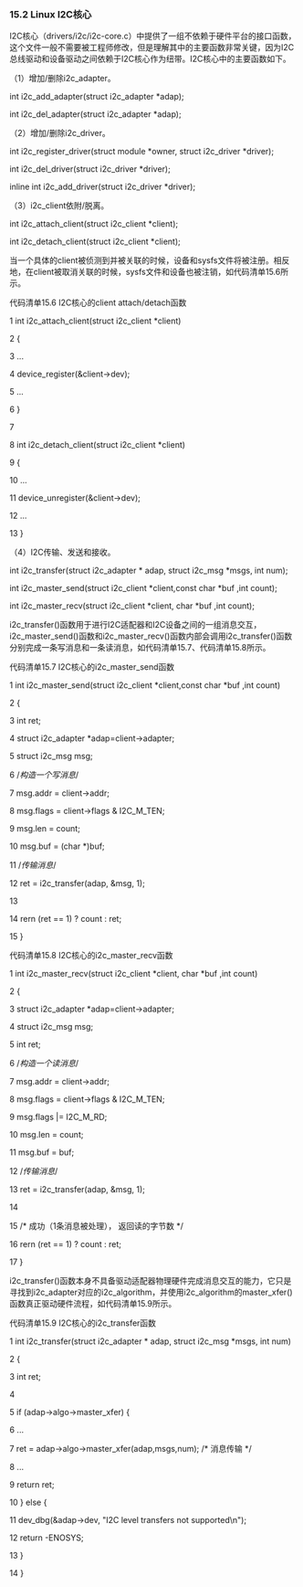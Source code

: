 ### 15.2 Linux I2C核心

I2C核心（drivers/i2c/i2c-core.c）中提供了一组不依赖于硬件平台的接口函数，这个文件一般不需要被工程师修改，但是理解其中的主要函数非常关键，因为I2C总线驱动和设备驱动之间依赖于I2C核心作为纽带。I2C核心中的主要函数如下。

（1）增加/删除i2c_adapter。

int i2c_add_adapter(struct i2c_adapter *adap); 
 
 int i2c_del_adapter(struct i2c_adapter *adap);

（2）增加/删除i2c_driver。

int i2c_register_driver(struct module *owner, struct i2c_driver *driver); 
 
 int i2c_del_driver(struct i2c_driver *driver); 
 
 inline int i2c_add_driver(struct i2c_driver *driver);

（3）i2c_client依附/脱离。

int i2c_attach_client(struct i2c_client *client); 
 
 int i2c_detach_client(struct i2c_client *client);

当一个具体的client被侦测到并被关联的时候，设备和sysfs文件将被注册。相反地，在client被取消关联的时候，sysfs文件和设备也被注销，如代码清单15.6所示。

代码清单15.6 I2C核心的client attach/detach函数

1 int i2c_attach_client(struct i2c_client *client) 
 
 2 { 
 
 3 ... 
 
 4 device_register(&client->dev); 
 
 5 ... 
 
 6 } 
 
 7 
 
 8 int i2c_detach_client(struct i2c_client *client) 
 
 9 { 
 
 10 ... 
 
 11 device_unregister(&client->dev); 
 
 12 ... 
 
 13 }

（4）I2C传输、发送和接收。

int i2c_transfer(struct i2c_adapter * adap, struct i2c_msg *msgs, int num); 
 
 int i2c_master_send(struct i2c_client *client,const char *buf ,int count); 
 
 int i2c_master_recv(struct i2c_client *client, char *buf ,int count);

i2c_transfer()函数用于进行I2C适配器和I2C设备之间的一组消息交互，i2c_master_send()函数和i2c_master_recv()函数内部会调用i2c_transfer()函数分别完成一条写消息和一条读消息，如代码清单15.7、代码清单15.8所示。

代码清单15.7 I2C核心的i2c_master_send函数

1 int i2c_master_send(struct i2c_client *client,const char *buf ,int count) 
 
 2 { 
 
 3 int ret; 
 
 4 struct i2c_adapter *adap=client->adapter; 
 
 5 struct i2c_msg msg; 
 
 6 /*构造一个写消息*/ 
 
 7 msg.addr = client->addr; 
 
 8 msg.flags = client->flags & I2C_M_TEN; 
 
 9 msg.len = count; 
 
 10 msg.buf = (char *)buf; 
 
 11 /*传输消息*/ 
 
 12 ret = i2c_transfer(adap, &msg, 1);



13 
 
 14 rern (ret == 1) ? count : ret; 
 
 15 }

代码清单15.8 I2C核心的i2c_master_recv函数

1 int i2c_master_recv(struct i2c_client *client, char *buf ,int count) 
 
 2 { 
 
 3 struct i2c_adapter *adap=client->adapter; 
 
 4 struct i2c_msg msg; 
 
 5 int ret; 
 
 6 /*构造一个读消息*/ 
 
 7 msg.addr = client->addr; 
 
 8 msg.flags = client->flags & I2C_M_TEN; 
 
 9 msg.flags |= I2C_M_RD; 
 
 10 msg.len = count; 
 
 11 msg.buf = buf; 
 
 12 /*传输消息*/ 
 
 13 ret = i2c_transfer(adap, &msg, 1); 
 
 14 
 
 15 /* 成功（1条消息被处理）， 返回读的字节数 */ 
 
 16 rern (ret == 1) ? count : ret; 
 
 17 }

i2c_transfer()函数本身不具备驱动适配器物理硬件完成消息交互的能力，它只是寻找到i2c_adapter对应的i2c_algorithm，并使用i2c_algorithm的master_xfer()函数真正驱动硬件流程，如代码清单15.9所示。

代码清单15.9 I2C核心的i2c_transfer函数

1 int i2c_transfer(struct i2c_adapter * adap, struct i2c_msg *msgs, int num) 
 
 2 { 
 
 3 int ret; 
 
 4 
 
 5 if (adap->algo->master_xfer) { 
 
 6 ... 
 
 7 ret = adap->algo->master_xfer(adap,msgs,num); /* 消息传输 */ 
 
 8 ... 
 
 9 return ret; 
 
 10 } else { 
 
 11 dev_dbg(&adap->dev, "I2C level transfers not supported\n"); 
 
 12 return -ENOSYS; 
 
 13 } 
 
 14 }

